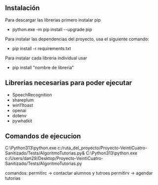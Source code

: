 ## Instalación
Para descargar las librerias primero instalar pip
- python.exe -m pip install --upgrade pip

Para instalar las dependencias del proyecto, usa el siguiente comando:
- pip install -r requirements.txt

Para instalar cada libreria individual usar
- pip install "nombre de libreria"

## Librerias necesarias para poder ejecutar
- SpeechRecognition
- shareplum
- win11toast
- openai
- dotenv
- pywhatkit

## Comandos de ejecucion
C:\Python313\python.exe c:/ruta_del_proyecto/Proyecto-VeintiCuatro-Sanitizado/Tests/AlgoritmoTutorias.py& C:\Python313\python.exe c:/Users/dan29/Desktop/Proyecto-VeintiCuatro-Sanitizado/Tests/AlgoritmoTutorias.py  

comandos: 
    permitirc -> contactar alumnos y tutroes
    permitirv -> agendar tutorias